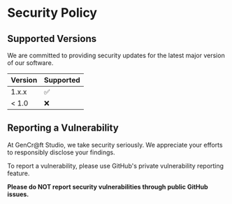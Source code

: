 # Security Policy

## Supported Versions

We are committed to providing security updates for the latest major version of our software.

| Version | Supported          |
| ------- | ------------------ |
| 1.x.x   | :white_check_mark: |
| < 1.0   | :x:                |

## Reporting a Vulnerability

At GenCr@ft Studio, we take security seriously. We appreciate your efforts to responsibly disclose your findings.

To report a vulnerability, please use GitHub's private vulnerability reporting feature.

**Please do NOT report security vulnerabilities through public GitHub issues.**
